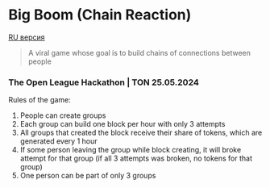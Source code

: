 # Big Boom (Chain Reaction)
[RU версия](https://github.com/mirosphere/big_boom/blob/main/README.ru.md)

> A viral game whose goal is to build chains of connections between people

### The Open League Hackathon | TON 25.05.2024

Rules of the game:
1. People can create groups
2. Each group can build one block per hour with only 3 attempts
3. All groups that created the block receive their share of tokens, which are generated every 1 hour
4. If some person leaving the group while block creating, it will broke attempt for that group (if all 3 attempts was broken, no tokens for that group)
5. One person can be part of only 3 groups
